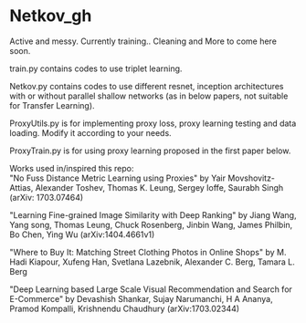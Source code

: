 # Netkov_gh

Active and messy. Currently training.. Cleaning and More to come here soon.

train.py contains codes to use triplet learning.    

Netkov.py contains codes to use different resnet, inception architectures with or without parallel shallow networks (as in below papers, 
not suitable for Transfer Learning).  

ProxyUtils.py is for implementing proxy loss, proxy learning testing and data loading. Modify it according to your needs.  

ProxyTrain.py is for using proxy learning proposed in the first paper below.  

Works used in/inspired this repo:  
"No Fuss Distance Metric Learning using Proxies" by Yair Movshovitz-Attias, Alexander Toshev, Thomas K. Leung, Sergey Ioffe, Saurabh Singh (arXiv: 1703.07464)

"Learning Fine-grained Image Similarity with Deep Ranking" by Jiang Wang, Yang song, Thomas Leung, Chuck Rosenberg, Jinbin Wang, James Philbin, Bo Chen, Ying Wu (arXiv:1404.4661v1)

"Where to Buy It: Matching Street Clothing Photos in Online Shops" by M. Hadi Kiapour, Xufeng Han, Svetlana Lazebnik, Alexander C. Berg, Tamara L. Berg

"Deep Learning based Large Scale Visual Recommendation and Search for E-Commerce" by Devashish Shankar, Sujay Narumanchi, H A Ananya, Pramod Kompalli, Krishnendu Chaudhury (arXiv:1703.02344)
